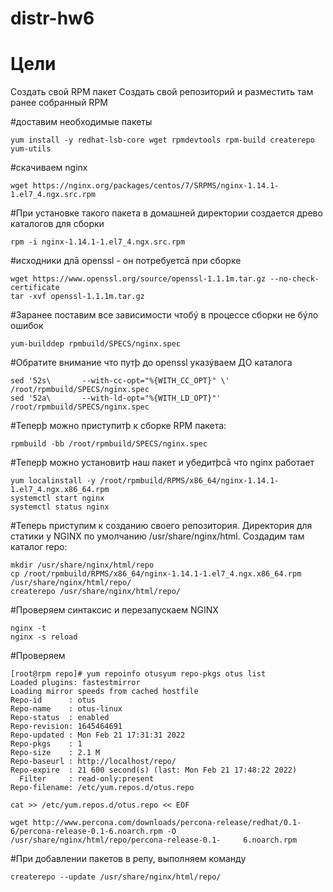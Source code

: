 # distr-hw6

# Цели 

Создать свой RPM пакет
Создать свой репозиторий и разместить там ранее собранный RPM



#доставим необходимые пакеты

  
  `yum install -y redhat-lsb-core wget rpmdevtools rpm-build createrepo yum-utils`
  

#скачиваем nginx

`wget https://nginx.org/packages/centos/7/SRPMS/nginx-1.14.1-1.el7_4.ngx.src.rpm`

#При установке такого пакета в домашней директории создается древо каталогов для сборки

 `rpm -i nginx-1.14.1-1.el7_4.ngx.src.rpm`

#исходники длā openssl - он потребуетсā при сборке

  ```
  wget https://www.openssl.org/source/openssl-1.1.1m.tar.gz --no-check-certificate
  tar -xvf openssl-1.1.1m.tar.gz
  ```

#Заранее поставим все зависимости чтобý в процессе сборки не бýло ошибок


  `yum-builddep rpmbuild/SPECS/nginx.spec`

#Обратите внимание что путþ до openssl указýваем ДО каталога

  ```
  sed '52s\       --with-cc-opt="%{WITH_CC_OPT}" \' /root/rpmbuild/SPECS/nginx.spec
  sed '52a\       --with-ld-opt="%{WITH_LD_OPT}"' /root/rpmbuild/SPECS/nginx.spec
  ```

#Теперþ можно приступитþ к сборке RPM пакета:

  `rpmbuild -bb /root/rpmbuild/SPECS/nginx.spec`

#Теперþ можно установитþ наш пакет и убедитþсā что nginx работает

  ```
  yum localinstall -y /root/rpmbuild/RPMS/x86_64/nginx-1.14.1-1.el7_4.ngx.x86_64.rpm
  systemctl start nginx
  systemctl status nginx
  ```

#Теперь приступим к созданию своего репозитория. Директория для статики у NGINX по
умолчанию /usr/share/nginx/html. Создадим там каталог repo:

  ```
  mkdir /usr/share/nginx/html/repo
  cp /root/rpmbuild/RPMS/x86_64/nginx-1.14.1-1.el7_4.ngx.x86_64.rpm /usr/share/nginx/html/repo/
  createrepo /usr/share/nginx/html/repo/
  ```

#Проверяем синтаксис и перезапускаем NGINX

  ```
  nginx -t
  nginx -s reload
  ```

#Проверяем

```
[root@rpm repo]# yum repoinfo otusyum repo-pkgs otus list
Loaded plugins: fastestmirror
Loading mirror speeds from cached hostfile
Repo-id      : otus
Repo-name    : otus-linux
Repo-status  : enabled
Repo-revision: 1645464691
Repo-updated : Mon Feb 21 17:31:31 2022
Repo-pkgs    : 1
Repo-size    : 2.1 M
Repo-baseurl : http://localhost/repo/
Repo-expire  : 21 600 second(s) (last: Mon Feb 21 17:48:22 2022)
  Filter     : read-only:present
Repo-filename: /etc/yum.repos.d/otus.repo

```

  `cat >> /etc/yum.repos.d/otus.repo << EOF`

  `wget http://www.percona.com/downloads/percona-release/redhat/0.1-6/percona-release-0.1-6.noarch.rpm -O /usr/share/nginx/html/repo/percona-release-0.1-     6.noarch.rpm`

#При добавлении пакетов в репу, выполняем команду

  `createrepo --update /usr/share/nginx/html/repo/`

